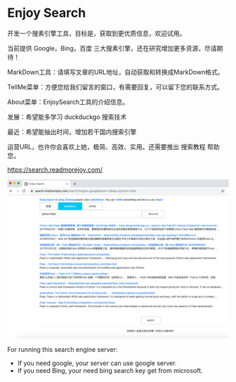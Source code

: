 # Enjoy Search

开发一个搜素引擎工具，目标是，获取到更优质信息，欢迎试用。

当前提供 Google，Bing，百度 三大搜素引擎，还在研究增加更多资源，尽请期待！

MarkDown工具：请填写文章的URL地址，自动获取和转换成MarkDown格式。

TellMe菜单：方便您给我们留言的窗口，有需要回复，可以留下您的联系方式。

About菜单：EnjoySearch工具的介绍信息。

发展：希望能多学习 duckduckgo 搜索技术

最近：希望能抽出时间，增加若干国内搜索引擎

运营URL，也许你会喜欢上她，极简、高效、实用。还需要推出 搜索教程 帮助您。

https://search.readmorejoy.com/

![](image/python-flask-enjoy-search.png)

For running this search engine server:
* If you need google, your server can use google server.
* If you need Bing, your need bing search key get from microsoft.
